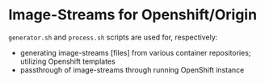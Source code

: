 Image-Streams for Openshift/Origin
==================================

`generator.sh` and `process.sh` scripts are used for, respectively:
  - generating image-streams [files] from various container repositories;
      utilizing Openshift templates
  - passthrough of image-streams through running OpenShift instance
